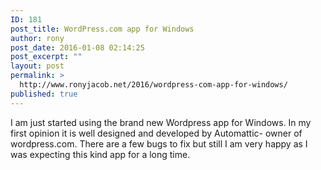 ```yaml
---
ID: 181
post_title: WordPress.com app for Windows
author: rony
post_date: 2016-01-08 02:14:25
post_excerpt: ""
layout: post
permalink: >
  http://www.ronyjacob.net/2016/wordpress-com-app-for-windows/
published: true
---
```

I am just started using the brand new Wordpress app for Windows. In my first opinion it is well designed and developed by Automattic- owner of wordpress.com. There are a few bugs to fix but still I am very happy as I was expecting this kind app for a long time.